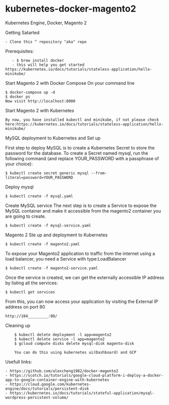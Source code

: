# kubernetes-docker-magento2
Kubernetes Engine, Docker, Magento 2

Getting Satarted
```
- Clone this ^ repository "aka" repo
```
Prerequisites:
```- Install Docker: https://www.docker.com  
   - $ brew install docker
   - this will help you get started https://kubernetes.io/docs/tutorials/stateless-application/hello-minikube/

```
Start Magento 2 with Docker Compose
On your command line
```
$ docker-compose up -d
$ docker ps
Now visit http://localhost:8000
```
Start Magento 2 with Kubernetes
```
By now, you have installed kubectl and minikube, if not please check      here:https://kubernetes.io/docs/tutorials/stateless-application/hello-minikube/
```
MySQL deployment to Kubernetes and Set up

First step to deploy MySQL is to create a Kubernetes Secret to store the password for the database. To create a Secret named mysql, run the following command (and replace YOUR_PASSWORD with a passphrase of your choice):
```
$ kubectl create secret generic mysql --from-literal=password=YOUR_PASSWORD
```
Deploy mysql
```
$ kubectl create -f mysql.yaml
```
Create MySQL service
The next step is to create a Service to expose the MySQL container and make it accessible from the magento2 container you are going to create.
```
$ kubectl create -f mysql-service.yaml
```

Magento 2 Ste up and deployment to Kubernetes
```
$ kubectl create -f magento2.yaml
```
To expose your Magento2 application to traffic from the internet using a load balancer, you need a Service with type:LoadBalancer
```
$ kubectl create -f magento2-service.yaml
```
Once the service is created, we can get the externally accessible IP address by listing all the services:
```
$ kubectl get services
```

From this, you can now access your application by visiting the External IP address on port 80
```
http://104_________:80/
```
Cleaning up
``` $ kubectl delete secret  mysql
    $ kubectl delete deployment -l app=magento2
    $ kubectl delete service -l app=magento2
    $ gcloud compute disks delete mysql-disk magento-disk

    You can do this using kubernetes ui(Dashboard) and GCP
```
Usefull links:
```
- https://github.com/alexcheng1982/docker-magento2
- https://scotch.io/tutorials/google-cloud-platform-i-deploy-a-docker-app-to-google-container-engine-with-kubernetes
- https://cloud.google.com/kubernetes-engine/docs/tutorials/persistent-disk
- https://kubernetes.io/docs/tutorials/stateful-application/mysql-wordpress-persistent-volume/
```
